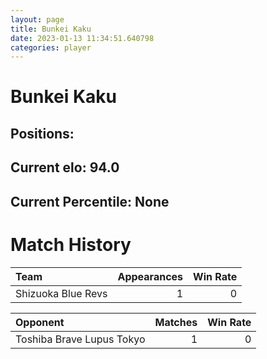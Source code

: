 ```yaml
---  
layout: page  
title: Bunkei Kaku  
date: 2023-01-13 11:34:51.640798  
categories: player  
---
```

# Bunkei Kaku

## Positions: 

## Current elo: 94.0

## Current Percentile: None

# Match History


| Team               |   Appearances |   Win Rate |
|:-------------------|--------------:|-----------:|
| Shizuoka Blue Revs |             1 |          0 |

| Opponent                  |   Matches |   Win Rate |
|:--------------------------|----------:|-----------:|
| Toshiba Brave Lupus Tokyo |         1 |          0 |